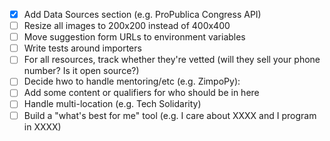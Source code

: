 - [x] Add Data Sources section (e.g. ProPublica Congress API)
- [ ] Resize all images to 200x200 instead of 400x400
- [ ] Move suggestion form URLs to environment variables
- [ ] Write tests around importers
- [ ] For all resources, track whether they're vetted (will they sell your phone number? Is it open source?)
- [ ] Decide hwo to handle mentoring/etc (e.g. ZimpoPy): 
- [ ] Add some content or qualifiers for who should be in here
- [ ] Handle multi-location (e.g. Tech Solidarity)
- [ ] Build a "what's best for me" tool (e.g. I care about XXXX and I program in XXXX)
